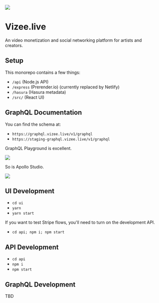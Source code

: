 
![](https://dam-media.s3.amazonaws.com/vizee.png)

# Vizee.live

An video monetization and social networking platform for artists and creators.
## Setup

This monorepo contains a few things:

* `/api` (Node.js API)
* `/express` (Prerender.io) (currently replaced by Netlify)
* `/hasura` (Hasura metadata)
* `/src/` (React UI)

## GraphQL Documentation

You can find the schema at:

* `https://graphql.vizee.live/v1/graphql`
* `https://staging-graphql.vizee.live/v1/graphql`

GraphQL Playground is excellent.

![](https://dam-media.s3.amazonaws.com/graphql-playground.png)

So is Apollo Studio.

![](https://dam-media.s3.amazonaws.com/apollo-studio.png)

## UI Development

* `cd ui`
* `yarn`
* `yarn start`

If you want to test Stripe flows, you'll need to turn on the development API.

* `cd api; npm i; npm start`

## API Development

* `cd api`
* `npm i`
* `npm start`

## GraphQL Development

TBD
